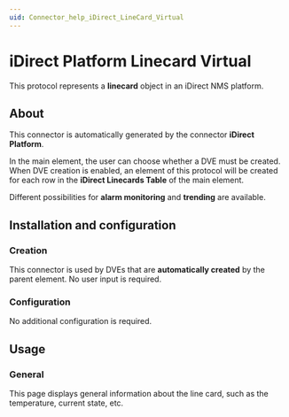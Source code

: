 ```yaml
---
uid: Connector_help_iDirect_LineCard_Virtual
---
```


# iDirect Platform Linecard Virtual

This protocol represents a **linecard** object in an iDirect NMS platform.

## About

This connector is automatically generated by the connector **iDirect Platform**.

In the main element, the user can choose whether a DVE must be created. When DVE creation is enabled, an element of this protocol will be created for each row in the **iDirect Linecards Table** of the main element.

Different possibilities for **alarm monitoring** and **trending** are available.

## Installation and configuration

### Creation

This connector is used by DVEs that are **automatically created** by the parent element. No user input is required.

### Configuration

No additional configuration is required.

## Usage

### General

This page displays general information about the line card, such as the temperature, current state, etc.
